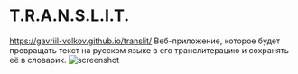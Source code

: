 # T.R.A.N.S.L.I.T.
https://gavriil-volkov.github.io/translit/
Веб-приложение, которое будет превращать текст на русском языке в его транслитерацию и сохранять её в словарик.
![screenshot](T-R-A-N-S-L-I-T-💬.png)
